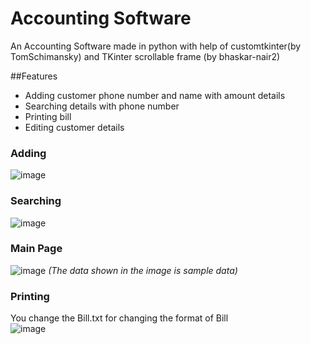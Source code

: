# Accounting Software

An Accounting Software made in python with help of customtkinter(by TomSchimansky) and TKinter scrollable frame (by bhaskar-nair2) 

##Features  

-  Adding customer phone number and name with amount details
-  Searching details with phone number
-  Printing bill
-  Editing customer details

### Adding
![image](https://user-images.githubusercontent.com/78848543/230553020-bf6b9955-8dc3-46de-ba6b-16337a04d15b.png)

### Searching
![image](https://user-images.githubusercontent.com/78848543/230551301-babab054-f925-4d74-8d41-3ea686868196.png)

### Main Page
![image](https://user-images.githubusercontent.com/78848543/230551433-1f746930-b8c7-4eec-a6d0-aba15da00635.png)
*(The data shown in the image is sample data)*


### Printing
 You change the Bill.txt for changing the format of Bill  
![image](https://user-images.githubusercontent.com/78848543/230552112-33e4ec7d-03f7-4c03-9272-459699522ee1.png)
